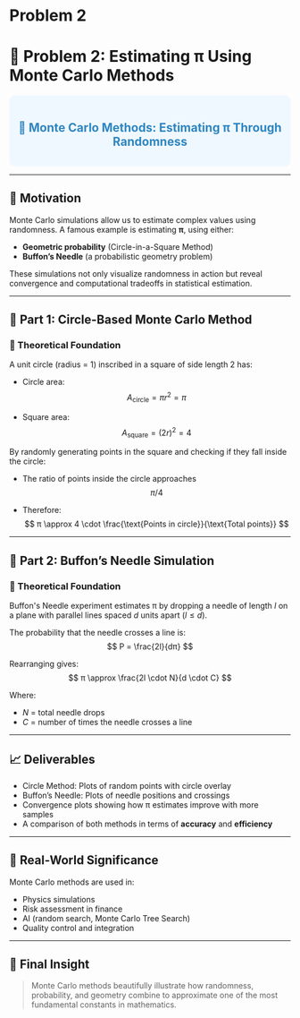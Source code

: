 # Problem 2


# 🧮 Problem 2: Estimating π Using Monte Carlo Methods

<div style="background-color: #f0f8ff; padding: 15px; border-radius: 10px;">
<h2 style="color: #2E86C1; text-align: center;">🎲 Monte Carlo Methods: Estimating π Through Randomness</h2>
</div>

---

## 🎯 Motivation

Monte Carlo simulations allow us to estimate complex values using randomness. A famous example is estimating **π**, using either:
- **Geometric probability** (Circle-in-a-Square Method)
- **Buffon’s Needle** (a probabilistic geometry problem)

These simulations not only visualize randomness in action but reveal convergence and computational tradeoffs in statistical estimation.

---

## 🔵 Part 1: Circle-Based Monte Carlo Method

### 📐 Theoretical Foundation

A unit circle (radius = 1) inscribed in a square of side length 2 has:

- Circle area:  
  $$ A_{\text{circle}} = πr^2 = π $$

- Square area:  
  $$ A_{\text{square}} = (2r)^2 = 4 $$

By randomly generating points in the square and checking if they fall inside the circle:

- The ratio of points inside the circle approaches  
  $$ π/4 $$

- Therefore:  
  $$ π \approx 4 \cdot \frac{\text{Points in circle}}{\text{Total points}} $$

---

## 🧪 Part 2: Buffon’s Needle Simulation

### 📐 Theoretical Foundation

Buffon's Needle experiment estimates π by dropping a needle of length $l$ on a plane with parallel lines spaced $d$ units apart ($l \leq d$).

The probability that the needle crosses a line is:  
$$
P = \frac{2l}{dπ}
$$

Rearranging gives:  
$$
π \approx \frac{2l \cdot N}{d \cdot C}
$$

Where:
- $N$ = total needle drops  
- $C$ = number of times the needle crosses a line

---

## 📈 Deliverables

- Circle Method: Plots of random points with circle overlay
- Buffon’s Needle: Plots of needle positions and crossings
- Convergence plots showing how π estimates improve with more samples
- A comparison of both methods in terms of **accuracy** and **efficiency**

---

## 🌟 Real-World Significance

Monte Carlo methods are used in:
- Physics simulations
- Risk assessment in finance
- AI (random search, Monte Carlo Tree Search)
- Quality control and integration

---

## 🧠 Final Insight

> Monte Carlo methods beautifully illustrate how randomness, probability, and geometry combine to approximate one of the most fundamental constants in mathematics.
